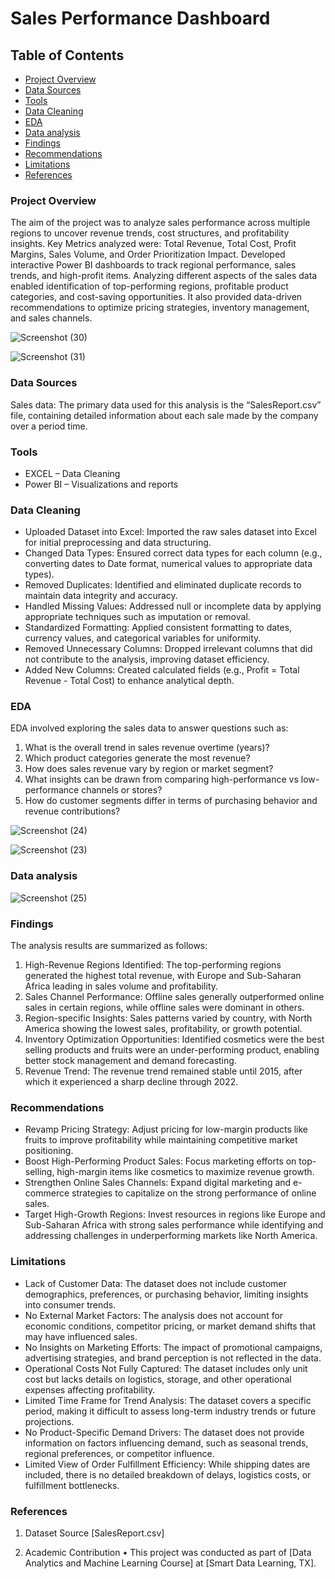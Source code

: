 # Sales Performance Dashboard

## Table of Contents

- [Project Overview](project-overview)
- [ Data Sources](#data-sources)
- [Tools](#tools)
- [Data Cleaning](#data-cleaning)
- [EDA](#eda)
- [Data analysis](#data-analysis)
- [Findings](#findings)
- [Recommendations](#recommendations)
- [Limitations](#limitations)
- [References](#references)

### Project Overview

The aim of the project was to analyze sales performance across multiple regions to uncover revenue trends, cost structures, and profitability insights. Key Metrics analyzed were: Total Revenue, Total Cost, Profit Margins, Sales Volume, and Order Prioritization Impact. Developed interactive Power BI dashboards to track regional performance, sales trends, and high-profit items. Analyzing different aspects of the sales data enabled identification of top-performing regions, profitable product categories, and cost-saving opportunities. It also provided data-driven recommendations to optimize pricing strategies, inventory management, and sales channels.





![Screenshot (30)](https://github.com/user-attachments/assets/31cd08e7-ad02-41ac-a2ca-39247b77ecc5)

![Screenshot (31)](https://github.com/user-attachments/assets/a80b5cea-8817-4dd5-90b6-e14e0ed98efa)


### Data Sources

Sales data: The primary data used for this analysis is the “SalesReport.csv” file, containing detailed information about each sale made by the company over a period time.

### Tools

- EXCEL – Data Cleaning
- Power BI – Visualizations and reports

### Data Cleaning

- Uploaded Dataset into Excel: Imported the raw sales dataset into Excel for initial preprocessing and data structuring.
- Changed Data Types: Ensured correct data types for each column (e.g., converting dates to Date format, numerical values to appropriate data types).
- Removed Duplicates: Identified and eliminated duplicate records to maintain data integrity and accuracy.
- Handled Missing Values: Addressed null or incomplete data by applying appropriate techniques such as imputation or removal.
- Standardized Formatting: Applied consistent formatting to dates, currency values, and categorical variables for uniformity.
- Removed Unnecessary Columns: Dropped irrelevant columns that did not contribute to the analysis, improving dataset efficiency.
-	Added New Columns: Created calculated fields (e.g., Profit = Total Revenue - Total Cost) to enhance analytical depth.


### EDA

EDA involved exploring the sales data to answer questions such as:

1. What is the overall trend in sales revenue overtime (years)?
2. Which product categories generate the most revenue?
3. How does sales revenue vary by region or market segment?
4. What insights can be drawn from comparing high-performance vs low-performance channels or stores?
5. How do customer segments differ in terms of purchasing behavior and revenue contributions?

   
![Screenshot (24)](https://github.com/user-attachments/assets/53c8b356-e462-4360-b00e-a9e28ae1a8ed)




![Screenshot (23)](https://github.com/user-attachments/assets/78cf885d-9380-41ad-bb02-f068e6dbb4ca)


### Data analysis


![Screenshot (25)](https://github.com/user-attachments/assets/6f5f58e2-d591-434b-ac71-dada76ff09e4)


### Findings

The analysis results are summarized as follows:
1.	High-Revenue Regions Identified: The top-performing regions generated the highest total revenue, with Europe and Sub-Saharan Africa leading in sales volume and profitability.
2.	Sales Channel Performance: Offline sales generally outperformed online sales in certain regions, while offline sales were dominant in others.
3.	Region-specific Insights: Sales patterns varied by country, with North America showing the lowest sales, profitability, or growth potential.
4.	Inventory Optimization Opportunities: Identified cosmetics were the best selling products and fruits were an under-performing product, enabling better stock management and demand forecasting.
5.	Revenue Trend: The revenue trend remained stable until 2015, after which it experienced a sharp decline through 2022.

### Recommendations

- Revamp Pricing Strategy: Adjust pricing for low-margin products like fruits to improve profitability while maintaining competitive market positioning.
- Boost High-Performing Product Sales: Focus marketing efforts on top-selling, high-margin items like cosmetics to maximize revenue growth.
- Strengthen Online Sales Channels: Expand digital marketing and e-commerce strategies to capitalize on the strong performance of online sales.
- Target High-Growth Regions: Invest resources in regions like Europe and Sub-Saharan Africa with strong sales performance while identifying and addressing challenges in underperforming markets like North America.

### Limitations

-  Lack of Customer Data: The dataset does not include customer demographics, preferences, or purchasing behavior, limiting insights into consumer trends.
-  No External Market Factors: The analysis does not account for economic conditions, competitor pricing, or market demand shifts that may have influenced sales.
- No Insights on Marketing Efforts: The impact of promotional campaigns, advertising strategies, and brand perception is not reflected in the data.
- Operational Costs Not Fully Captured: The dataset includes only unit cost but lacks details on logistics, storage, and other operational expenses affecting profitability.
- Limited Time Frame for Trend Analysis: The dataset covers a specific period, making it difficult to assess long-term industry trends or future projections.
- No Product-Specific Demand Drivers: The dataset does not provide information on factors influencing demand, such as seasonal trends, regional preferences, or competitor influence.
- Limited View of Order Fulfillment Efficiency: While shipping dates are included, there is no detailed breakdown of delays, logistics costs, or fulfillment bottlenecks.

### References

1. Dataset Source
[SalesReport.csv]

2. Academic Contribution 
•	This project was conducted as part of [Data Analytics and Machine Learning Course] at [Smart Data Learning, TX].
 













